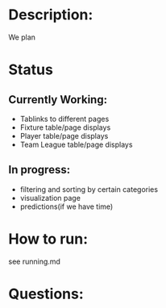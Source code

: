 # Description:

We plan

# Status

## Currently Working:

- Tablinks to different pages
- Fixture table/page displays
- Player table/page displays
- Team League table/page displays

## In progress:

- filtering and sorting by certain categories
- visualization page
- predictions(if we have time)

# How to run:

see running.md

# Questions:
